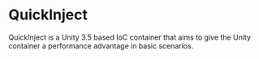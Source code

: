 QuickInject
===========

QuickInject is a Unity 3.5 based IoC container that aims to give the Unity container a performance advantage in basic scenarios.
